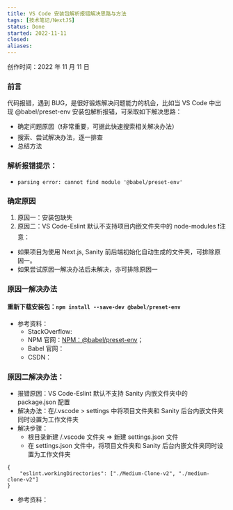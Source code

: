 ```yaml
---
title: VS Code 安装包解析报错解决思路与方法
tags: [技术笔记/NextJS]
status: Done
started: 2022-11-11
closed: 
aliases: 
---
```

创作时间：2022 年 11 月 11 日
### 前言
代码报错，遇到 BUG，是很好锻炼解决问题能力的机会，比如当 VS Code 中出现 @babel/preset-env 安装包解析报错，可采取如下解决思路：
- 确定问题原因（❗非常重要，可据此快速搜索相关解决办法）
- 搜索、尝试解决办法，逐一排查
- 总结方法
### 解析报错提示：
- `parsing error: cannot find module '@babel/preset-env'`
### 确定原因
1. 原因一：安装包缺失
2. 原因二：VS Code-Eslint 默认不支持项目内嵌文件夹中的 node-modules
❗注意：
- 如果项目为使用 Next.js, Sanity 前后端初始化自动生成的文件夹，可排除原因一。
- 如果尝试原因一解决办法后未解决，亦可排除原因一
### 原因一解决办法
#### 重新下载安装包：`npm install --save-dev @babel/preset-env`
- 参考资料：
   - StackOverflow: 
   - NPM 官网：[NPM：@babel/preset-env](https://www.npmjs.com/package/@babel/preset-env)；
   - Babel 官网：
   - CSDN：
### 原因二解决办法：
- 报错原因：VS Code-Eslint 默认不支持 Sanity 内嵌文件夹中的 package.json 配置
- 解决办法：在/.vscode > settings 中将项目文件夹和 Sanity 后台内嵌文件夹同时设置为工作文件夹
- 解决步骤：
   - 根目录新建 /.vscode 文件夹 => 新建 settings.json 文件 
   - 在 settings.json 文件中，将项目文件夹和 Sanity 后台内嵌文件夹同时设置为工作文件夹

```tsx
{
	"eslint.workingDirectories": ["./Medium-Clone-v2", "./medium-clone-v2"]
}
```

- 参考资料：
